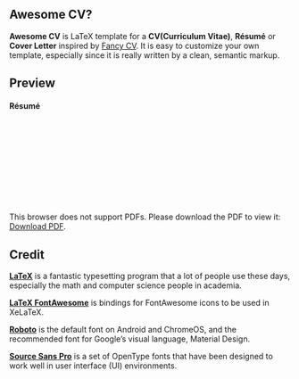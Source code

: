 ## Awesome CV?

**Awesome CV** is LaTeX template for a **CV(Curriculum Vitae)**, **Résumé** or **Cover Letter** inspired by [Fancy CV](https://www.sharelatex.com/templates/cv-or-resume/fancy-cv). It is easy to customize your own template, especially since it is really written by a clean, semantic markup.


## Preview

#### Résumé
<object data="https://github.com/bubnicbf/resume/blob/data_scientist/resume.pdf" type="application/pdf" width="2000px" height="2588px">
    <embed src="https://github.com/bubnicbf/resume/blob/data_scientist/resume.pdf">
        <p>This browser does not support PDFs. Please download the PDF to view it: <a href="https://github.com/bubnicbf/awesome_cv/raw/emr/resume.pdf">Download PDF</a>.</p>
    </embed>
</object>



## Credit

[**LaTeX**](http://www.latex-project.org) is a fantastic typesetting program that a lot of people use these days, especially the math and computer science people in academia.

[**LaTeX FontAwesome**](https://github.com/furl/latex-fontawesome) is bindings for FontAwesome icons to be used in XeLaTeX.

[**Roboto**](https://github.com/google/roboto) is the default font on Android and ChromeOS, and the recommended font for Google’s visual language, Material Design.

[**Source Sans Pro**](https://github.com/adobe-fonts/source-sans-pro) is a set of OpenType fonts that have been designed to work well in user interface (UI) environments.
